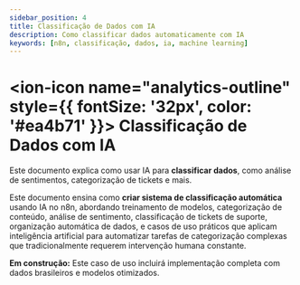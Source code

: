```yaml
---
sidebar_position: 4
title: Classificação de Dados com IA
description: Como classificar dados automaticamente com IA
keywords: [n8n, classificação, dados, ia, machine learning]
---
```


# <ion-icon name="analytics-outline" style={{ fontSize: '32px', color: '#ea4b71' }}></ion-icon> Classificação de Dados com IA

Este documento explica como usar IA para **classificar dados**, como análise de sentimentos, categorização de tickets e mais.

Este documento ensina como **criar sistema de classificação automática** usando IA no n8n, abordando treinamento de modelos, categorização de conteúdo, análise de sentimento, classificação de tickets de suporte, organização automática de dados, e casos de uso práticos que aplicam inteligência artificial para automatizar tarefas de categorização complexas que tradicionalmente requerem intervenção humana constante.

**Em construção:** Este caso de uso incluirá implementação completa com dados brasileiros e modelos otimizados.
